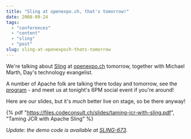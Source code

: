 ```yaml
---
title: "Sling at openexpo.ch, that's tomorrow!"
date: 2008-09-24
tags: 
  - "conferences"
  - "content"
  - "sling"
  - "post"
slug: sling-at-openexpoch-thats-tomorrow
---
```


We're talking about [Sling](http://incubator.apache.org/sling) at [openexpo.ch](http://openexpo.org/en) tomorrow, together with Michael Marth, Day's technology evangelist.

A number of Apache folk are talking there today and tomorrow, see the [program](http://openexpo.org/en) - and meet us at tonight's 6PM social event if you're around!

Here are our slides, but it's _much_ better live on stage, so be there anyway!

{% pdf
 "https://files.codeconsult.ch/slides/taming-jcr-with-sling.pdf",
 "Taming JCR with Apache Sling"
%}

_Update: the demo code is available at [SLING-673](https://issues.apache.org/jira/browse/SLING-673)_.
